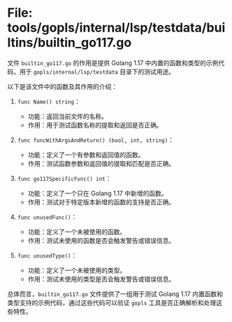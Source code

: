# File: tools/gopls/internal/lsp/testdata/builtins/builtin_go117.go

文件 `builtin_go117.go` 的作用是提供 Golang 1.17 中内置的函数和类型的示例代码，用于 `gopls/internal/lsp/testdata` 目录下的测试用途。

以下是该文件中的函数及其作用的介绍：

1. `func Name() string`：
   - 功能：返回当前文件的名称。
   - 作用：用于测试函数名称的提取和返回是否正确。

2. `func funcWithArgsAndReturn() (bool, int, string)`：
   - 功能：定义了一个有参数和返回值的函数。
   - 作用：测试函数参数和返回值的提取和匹配是否正确。

3. `func go117SpecificFunc() int`：
   - 功能：定义了一个只在 Golang 1.17 中新增的函数。
   - 作用：测试对于特定版本新增的函数的支持是否正确。

4. `func unusedFunc()`：
   - 功能：定义了一个未被使用的函数。
   - 作用：测试未使用的函数是否会触发警告或错误信息。

5. `func unusedType()`：
   - 功能：定义了一个未被使用的类型。
   - 作用：测试未使用的类型是否会触发警告或错误信息。

总体而言，`builtin_go117.go` 文件提供了一组用于测试 Golang 1.17 内置函数和类型支持的示例代码，通过这些代码可以验证 `gopls` 工具是否正确解析和处理这些特性。

